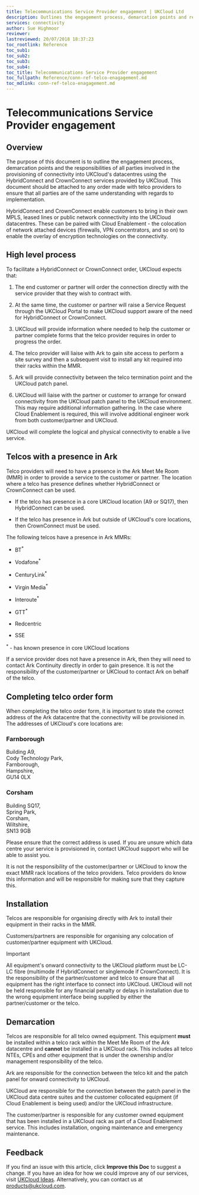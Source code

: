 ```yaml
---
title: Telecommunications Service Provider engagement | UKCloud Ltd
description: Outlines the engagement process, demarcation points and responsibilities of all parties  regarding provisioning connectivity into UKCloud via HybridConnect
services: connectivity
author: Sue Highmoor
reviewer:
lastreviewed: 20/07/2018 18:37:23
toc_rootlink: Reference
toc_sub1: 
toc_sub2:
toc_sub3:
toc_sub4:
toc_title: Telecommunications Service Provider engagement
toc_fullpath: Reference/conn-ref-telco-enagagement.md
toc_mdlink: conn-ref-telco-enagagement.md
---
```


# Telecommunications Service Provider engagement

## Overview

The purpose of this document is to outline the engagement process, demarcation points and the responsibilities of all parties involved in the provisioning of connectivity into UKCloud's datacentres using the HybridConnect and CrownConnect services provided by UKCloud. This document should be attached to any order made with telco providers to ensure that all parties are of the same understanding with regards to implementation.

HybridConnect and CrownConnect enable customers to bring in their own MPLS, leased lines or public network connectivity into the UKCloud datacentres. These can be paired with Cloud Enablement - the colocation of network attached devices (firewalls, VPN concentrators, and so on) to enable the overlay of encryption technologies on the connectivity.

## High level process

To facilitate a HybridConnect or CrownConnect order, UKCloud expects that:

1. The end customer or partner will order the connection directly with the service provider that they wish to contract with.

2. At the same time, the customer or partner will raise a Service Request through the UKCloud Portal to make UKCloud support aware of the need for HybridConnect or CrownConnect.

3. UKCloud will provide information where needed to help the customer or partner complete forms that the telco provider requires in order to progress the order.

4. The telco provider will liaise with Ark to gain site access to perform a site survey and then a subsequent visit to install any kit required into their racks within the MMR.

5. Ark will provide connectivity between the telco termination point and the UKCloud patch panel.

6. UKCloud will liaise with the partner or customer to arrange for onward connectivity from the UKCloud patch panel to the UKCloud environment. This may require additional information gathering. In the case where Cloud Enablement is required, this will involve additional engineer work from both customer/partner and UKCloud.

UKCloud will complete the logical and physical connectivity to enable a live service.

## Telcos with a presence in Ark

Telco providers will need to have a presence in the Ark Meet Me Room (MMR) in order to provide a service to the customer or partner. The location where a telco has presence defines whether HybridConnect or CrownConnect can be used.

- If the telco has presence in a core UKCloud location (A9 or SQ17), then HybridConnect can be used.

- If the telco has presence in Ark but outside of UKCloud's core locations, then CrownConnect must be used. 

The following telcos have a presence in Ark MMRs:

- BT<sup>*</sup>

- Vodafone<sup>*</sup>

- CenturyLink<sup>*</sup>

- Virgin Media<sup>*</sup>

- Interoute<sup>*</sup>

- GTT<sup>*</sup>

- Redcentric

- SSE

<sup>*</sup> - has known presence in core UKCloud locations

If a service provider does not have a presence in Ark, then they will need to contact Ark Continuity directly in order to gain presence. It is not the responsibility of the customer/partner or UKCloud to contact Ark on behalf of the telco.

## Completing telco order form

When completing the telco order form, it is important to state the correct address of the Ark datacentre that the connectivity will be provisioned in. The addresses of UKCloud's core locations are:

### Farnborough

Building A9,<br>
Cody Technology Park,<br>
Farnborough,<br>
Hampshire, <br>
GU14 0LX

### Corsham

Building SQ17,<br>
Spring Park,<br>
Corsham,<br>
Wiltshire,<br>
SN13 9GB

Please ensure that the correct address is used. If you are unsure which data centre your service is provisioned in, contact UKCloud support who will be able to assist you.

It is not the responsibility of the customer/partner or UKCloud to know the exact MMR rack locations of the telco providers. Telco providers do know this information and will be responsible for making sure that they capture this.

## Installation

Telcos are responsible for organising directly with Ark to install their equipment in their racks in the MMR.

Customers/partners are responsible for organising any colocation of customer/partner equipment with UKCloud.

> [!IMPORTANT]
> All equipment's onward connectivity to the UKCloud platform must be LC-LC fibre (multimode if HybridConnect or singlemode if CrownConnect). It is the responsibility of the partner/customer and telco to ensure that all equipment has the right interface to connect into UKCloud. UKCloud will not be held responsible for any financial penalty or delays in installation due to the wrong equipment interface being supplied by either the partner/customer or the telco.

## Demarcation

Telcos are responsible for all telco owned equipment. This equipment **must** be installed within a telco rack within the Meet Me Room of the Ark datacentre and **cannot** be installed in a UKCloud rack. This includes all telco NTEs, CPEs and other equipment that is under the ownership and/or management responsibility of the telco.

Ark are responsible for the connection between the telco kit and the patch panel for onward connectivity to UKCloud.

UKCloud are responsible for the connection between the patch panel in the UKCloud data centre suites and the customer collocated equipment (if Cloud Enablement is being used) and/or the UKCloud infrastructure.

The customer/partner is responsible for any customer owned equipment that has been installed in a UKCloud rack as part of a Cloud Enablement service. This includes installation, ongoing maintenance and emergency maintenance.

## Feedback

If you find an issue with this article, click **Improve this Doc** to suggest a change. If you have an idea for how we could improve any of our services, visit [UKCloud Ideas](https://ideas.ukcloud.com). Alternatively, you can contact us at <products@ukcloud.com>.
